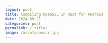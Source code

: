 ```yaml
---
layout: post
title: Compiling OpenSSL in Rust for Android
date: 2024-09-21
categories: post
permalink: /:title/
image: /assets/oscar.jpg
---
```

